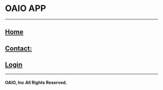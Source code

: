 # OAIO APP

---

## [Home](https://kontor.netlify.app/)

## [Contact:](https://kontor.netlify.app/contact/)

## [Login](https://kontor.netlify.app/login)

---

#### OAIO, Inc All Rights Reserved.
